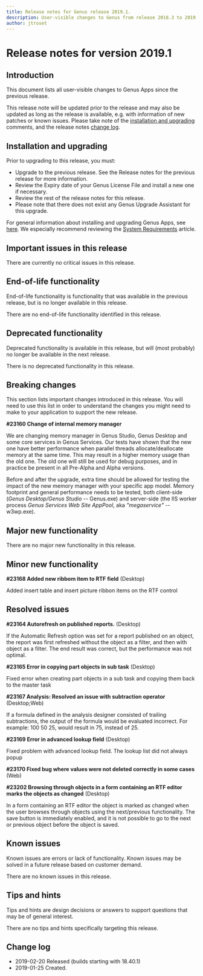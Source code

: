 ```yaml
---
title: Release notes for Genus release 2019.1.
description: User-visible changes to Genus from release 2018.3 to 2019.1.
author: jtroset
---
```


# Release notes for version 2019.1

## Introduction

This document lists all user-visible changes to Genus Apps since the previous release.

This release note will be updated prior to the release and may also be updated as long as the release is available, e.g. with information of new patches or known issues. Please take note of the [installation and upgrading](#installation-and-upgrading) comments, and the release notes [change log](#change-log).

## Installation and upgrading

Prior to upgrading to this release, you must:

- Upgrade to the previous release. See the Release notes for the previous release for more information.
- Review the Expiry date of your Genus License File and install a new one if necessary.
- Review the rest of the release notes for this release.
- Please note that there does not exist any Genus Upgrade Assistant for this upgrade.

For general information about installing and upgrading Genus Apps, see [here](../installation-and-configuration/index.md). We especially recommend reviewing the [System Requirements](../installation-and-configuration/system-requirements.md) article.

## Important issues in this release

There are currently no critical issues in this release.

<!--rntype01-start INSTALLATION / UPGRADE. DO NOT CHANGE THESE TAGS. ANY CHANGES BELOW WILL BE OVERWRITTEN.-->

<!--rntype01-end   INSTALLATION / UPGRADE. DO NOT CHANGE THESE TAGS. ANY CHANGES ABOVE WILL BE OVERWRITTEN.-->
<!-- release note type 2 is missing. That's ok.-->

## End-of-life functionality

End-of-life functionality is functionality that was available in the previous release, but is no longer available in this release.
<!--rntype03-start END-OF-LIFE. DO NOT CHANGE THESE TAGS. ANY CHANGES BELOW WILL BE OVERWRITTEN.-->
There are no end-of-life functionality identified in this release.
<!--rntype03-end   END-OF-LIFE. DO NOT CHANGE THESE TAGS. ANY CHANGES ABOVE WILL BE OVERWRITTEN.-->
## Deprecated functionality

Deprecated functionality is available in this release, but will (most probably) no longer be available in the next release.
<!--rntype04-start DEPRECATED. DO NOT CHANGE THESE TAGS. ANY CHANGES BELOW WILL BE OVERWRITTEN.-->
There is no deprecated functionality in this release.
<!--rntype04-end   DEPRECATED. DO NOT CHANGE THESE TAGS. ANY CHANGES ABOVE WILL BE OVERWRITTEN.-->
## Breaking changes

This section lists important changes introduced in this release. You will need to use this list in order to understand the changes you might need to make to your application to support the new release.
<!--rntype05-start BREAKING. DO NOT CHANGE THESE TAGS. ANY CHANGES BELOW WILL BE OVERWRITTEN.-->
<!--ID f1eeb70e-0169-4998-bed9-ccb1dcee1c1d -->
**#23160 Change of internal memory manager**

We are changing memory manager in Genus Studio, Genus Desktop and some core services in Genus Services. Our tests have shown that the new one have better performance when parallel threads allocate/deallocate memory at the same time. This may result in a higher memory usage than the old one. The old one will still be used for debug purposes, and in practice be present in all Pre-Alpha and Alpha versions.

Before and after the upgrade, extra time should be allowed for testing the impact of the new memory manager with your specific app model. Memory footprint and general performance needs to be tested, both client-side (*Genus Desktop/Genus Studio* -- Genus.exe) and server-side (the IIS worker process *Genus Services Web Site AppPool*, aka *"megaservice"* -- w3wp.exe).

<!--rntype05-end   BREAKING. DO NOT CHANGE THESE TAGS. ANY CHANGES ABOVE WILL BE OVERWRITTEN.-->
## Major new functionality
<!--rntype06-start MAJOR. DO NOT CHANGE THESE TAGS. ANY CHANGES BELOW WILL BE OVERWRITTEN.-->
There are no major new functionality in this release.
<!--rntype06-end   MAJOR. DO NOT CHANGE THESE TAGS. ANY CHANGES ABOVE WILL BE OVERWRITTEN.-->
## Minor new functionality
<!--rntype07-start MINOR. DO NOT CHANGE THESE TAGS. ANY CHANGES BELOW WILL BE OVERWRITTEN.-->
<!--ID 09edb766-7197-4672-8121-bf67f69379d2 -->
**#23168 Added new ribbom item to RTF field** (Desktop)

Added insert table and insert picture ribbon items on the RTF control

<!--rntype07-end   MINOR. DO NOT CHANGE THESE TAGS. ANY CHANGES ABOVE WILL BE OVERWRITTEN.-->
## Resolved issues
<!--rntype08-start RESOLVED ISSUES. DO NOT CHANGE THESE TAGS. ANY CHANGES BELOW WILL BE OVERWRITTEN.-->
<!--ID cbcdfa7d-7e6c-4c34-9f3e-ed1e70d514a0 -->
**#23164 Autorefresh on published reports.** (Desktop)

If the Automatic Refresh option was set for a report published on an object, the report was first refreshed without the object as a filter, and then with object as a filter. The end result was correct, but the performance was not optimal.

<!--ID 8560fbc4-48e7-48ab-aee8-9bf7362a0fc4 -->
**#23165 Error in copying part objects in sub task** (Desktop)

Fixed error when creating part objects in a sub task and copying them back to the master task

<!--ID 21eaf2b1-108a-4344-8be5-9db4dcd46a99 -->
**#23167 Analysis: Resolved an issue with subtraction operator** (Desktop;Web)

If a formula defined in the analysis designer consisted of trailing subtractions, the output of the formula would be evaluated incorrect. For example: 100  50  25, would result in 75, instead of 25.

<!--ID cb022e0f-3b31-4c32-9175-92469fcaba5d -->
**#23169 Error in advanced lookup field** (Desktop)

Fixed problem with advanced lookup field. The lookup list did not always popup

<!--ID a306665a-8d17-4cae-b916-547856a643c7 -->
**#23170 Fixed bug where values were not deleted correctly in some cases** (Web)

<!--ID 4fd53f02-9523-47dd-884c-43f1a66ac005 -->
**#23202 Browsing through objects in a form containing an RTF editor marks the objects as changed** (Desktop)

In a form containing an RTF editor the object is marked as changed when the user browses through objects using the next/previous functionality. The save button is immediately enabled, and it is not possible to go to the next or previous object before the object is saved.

<!--rntype08-end   RESOLVED ISSUES. DO NOT CHANGE THESE TAGS. ANY CHANGES ABOVE WILL BE OVERWRITTEN.-->
## Known issues

Known issues are errors or lack of functionality. Known issues may be solved in a future release based on customer demand.
<!--rntype09-start KNOWN ISSUES. DO NOT CHANGE THESE TAGS. ANY CHANGES BELOW WILL BE OVERWRITTEN.-->
There are no known issues in this release.
<!--rntype09-end   KNOWN ISSUES. DO NOT CHANGE THESE TAGS. ANY CHANGES ABOVE WILL BE OVERWRITTEN.-->
## Tips and hints

Tips and hints are design decisions or answers to support questions that may be of general interest.

There are no tips and hints specifically targeting this release.

## Change log

- 2019-02-20 Released (builds starting with 18.40.1)
- 2019-01-25 Created.
<!--changelog CHANGELOG. DO NOT CHANGE THIS TAG. ANY CHANGES BELOW WILL BE DELETED.-->
